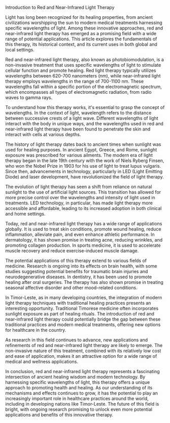 Introduction to Red and Near-Infrared Light Therapy

Light has long been recognized for its healing properties, from ancient civilizations worshipping the sun to modern medical treatments harnessing specific wavelengths of light. Among these innovative approaches, red and near-infrared light therapy has emerged as a promising field with a wide range of potential applications. This article explores the fundamentals of this therapy, its historical context, and its current uses in both global and local settings.

Red and near-infrared light therapy, also known as photobiomodulation, is a non-invasive treatment that uses specific wavelengths of light to stimulate cellular function and promote healing. Red light therapy typically utilizes wavelengths between 620-700 nanometers (nm), while near-infrared light therapy employs wavelengths in the range of 700-1100 nm. These wavelengths fall within a specific portion of the electromagnetic spectrum, which encompasses all types of electromagnetic radiation, from radio waves to gamma rays.

To understand how this therapy works, it's essential to grasp the concept of wavelengths. In the context of light, wavelength refers to the distance between successive crests of a light wave. Different wavelengths of light interact with the body in unique ways, and the wavelengths used in red and near-infrared light therapy have been found to penetrate the skin and interact with cells at various depths.

The history of light therapy dates back to ancient times when sunlight was used for healing purposes. In ancient Egypt, Greece, and Rome, sunlight exposure was prescribed for various ailments. The modern era of light therapy began in the late 19th century with the work of Niels Ryberg Finsen, who won the Nobel Prize in 1903 for his use of light to treat lupus vulgaris. Since then, advancements in technology, particularly in LED (Light Emitting Diode) and laser development, have revolutionized the field of light therapy.

The evolution of light therapy has seen a shift from reliance on natural sunlight to the use of artificial light sources. This transition has allowed for more precise control over the wavelengths and intensity of light used in treatments. LED technology, in particular, has made light therapy more accessible and affordable, leading to its increased adoption in both clinical and home settings.

Today, red and near-infrared light therapy has a wide range of applications globally. It is used to treat skin conditions, promote wound healing, reduce inflammation, alleviate pain, and even enhance athletic performance. In dermatology, it has shown promise in treating acne, reducing wrinkles, and promoting collagen production. In sports medicine, it is used to accelerate muscle recovery and reduce exercise-induced muscle damage.

The potential applications of this therapy extend to various fields of medicine. Research is ongoing into its effects on brain health, with some studies suggesting potential benefits for traumatic brain injuries and neurodegenerative diseases. In dentistry, it has been used to promote healing after oral surgeries. The therapy has also shown promise in treating seasonal affective disorder and other mood-related conditions.

In Timor-Leste, as in many developing countries, the integration of modern light therapy techniques with traditional healing practices presents an interesting opportunity. Traditional Timorese medicine often incorporates sunlight exposure as part of healing rituals. The introduction of red and near-infrared light therapy could potentially bridge the gap between these traditional practices and modern medical treatments, offering new options for healthcare in the country.

As research in this field continues to advance, new applications and refinements of red and near-infrared light therapy are likely to emerge. The non-invasive nature of this treatment, combined with its relatively low cost and ease of application, makes it an attractive option for a wide range of medical and wellness applications.

In conclusion, red and near-infrared light therapy represents a fascinating intersection of ancient healing wisdom and modern technology. By harnessing specific wavelengths of light, this therapy offers a unique approach to promoting health and healing. As our understanding of its mechanisms and effects continues to grow, it has the potential to play an increasingly important role in healthcare practices around the world, including in developing nations like Timor-Leste. The future of this field is bright, with ongoing research promising to unlock even more potential applications and benefits of this innovative therapy.